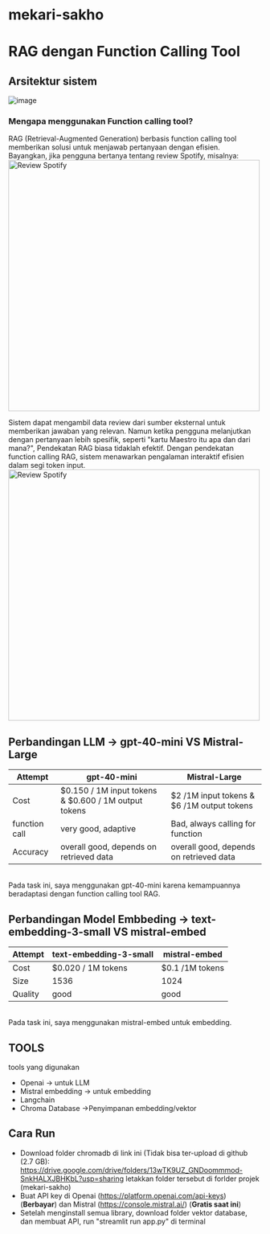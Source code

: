 # mekari-sakho

# RAG dengan Function Calling Tool
## Arsitektur sistem
![image](https://github.com/user-attachments/assets/44de1965-b314-4932-9a14-14d3e8c393f4)
### Mengapa menggunakan Function calling tool?
RAG (Retrieval-Augmented Generation) berbasis function calling tool memberikan solusi untuk menjawab pertanyaan dengan efisien.  
Bayangkan, jika pengguna bertanya tentang review Spotify, misalnya: <br> 
<img src="https://github.com/user-attachments/assets/ec3a1ae7-ac97-4430-a0a5-2b9f403859a5" alt="Review Spotify" width="500"/>

Sistem dapat mengambil data review dari sumber eksternal untuk memberikan jawaban yang relevan. Namun ketika pengguna melanjutkan dengan pertanyaan lebih spesifik, seperti "kartu Maestro itu apa dan dari mana?", Pendekatan RAG biasa tidaklah efektif.
Dengan pendekatan function calling RAG, sistem menawarkan pengalaman interaktif efisien dalam segi token input.<br>
<img src="https://github.com/user-attachments/assets/256af3e9-450e-4b72-9822-2c59889f58d2" alt="Review Spotify" width="500"/>
## Perbandingan LLM -> gpt-40-mini VS Mistral-Large

| Attempt | gpt-40-mini | Mistral-Large  |
| ------- | --- | --- |
| Cost | $0.150 / 1M input tokens & $0.600 / 1M output tokens | $2 /1M input tokens & $6 /1M output tokens |
| function call | very good, adaptive | Bad, always calling for function |
| Accuracy | overall good, depends on retrieved data | overall good, depends on retrieved data |
<br>
Pada task ini, saya menggunakan gpt-40-mini karena kemampuannya beradaptasi dengan function calling tool RAG.

## Perbandingan Model Embbeding -> text-embedding-3-small VS mistral-embed

| Attempt | text-embedding-3-small | mistral-embed  |
| ------- | --- | --- |
| Cost | $0.020 / 1M tokens | $0.1 /1M tokens |
| Size | 1536 | 1024 |
| Quality | good | good |
<br>
Pada task ini, saya menggunakan mistral-embed untuk embedding.

## TOOLS
tools yang digunakan
- Openai -> untuk LLM
- Mistral embedding -> untuk embedding
- Langchain 
- Chroma Database ->Penyimpanan embedding/vektor




## Cara Run
- Download folder chromadb di link ini (Tidak bisa ter-upload di github (2.7 GB):
  https://drive.google.com/drive/folders/13wTK9UZ_GNDoommmod-SnkHALXJBHKbL?usp=sharing
  letakkan folder tersebut di forlder projek (mekari-sakho)
- Buat API key di Openai (https://platform.openai.com/api-keys) (<strong>Berbayar</strong>) dan Mistral (https://console.mistral.ai/) (<strong>Gratis saat ini</strong>)
- Setelah menginstall semua library, download folder vektor database, dan membuat API, run "streamlit run app.py" di terminal




